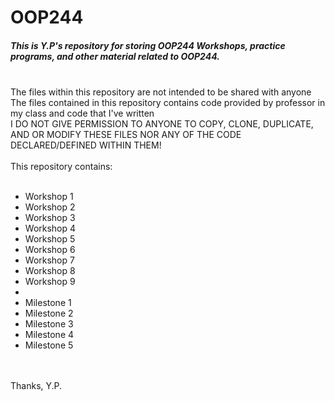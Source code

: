 # OOP244

<html>
    <head>
        <h5> 
            This is Y.P's repository for storing OOP244 Workshops, practice programs, and other material related to OOP244. 
        </h5>
    </head>
    </br>
    <body>
        <p1> The files within this repository are not intended to be shared with anyone </p1>
        </br>
        <p1> The files contained in this repository contains code provided by professor in my class and code that I've written </p1>
        </br>
        <p1> I DO NOT GIVE PERMISSION TO ANYONE TO COPY, CLONE, DUPLICATE, AND OR MODIFY THESE FILES NOR ANY OF THE CODE DECLARED/DEFINED WITHIN THEM! </p1>
        </br>
        </br>
        <p2> This repository contains: </p2>
        </br></br>
        <ul>
            <li> Workshop 1 </li>
            <li> Workshop 2 </li>
            <li> Workshop 3 </li>
            <li> Workshop 4 </li>
            <li> Workshop 5 </li>
            <li> Workshop 6 </li>
            <li> Workshop 7 </li>
            <li> Workshop 8 </li>
            <li> Workshop 9 </li>
            <li> </li>
            <li> Milestone 1 </li>    
            <li> Milestone 2 </li>  
            <li> Milestone 3 </li>  
            <li> Milestone 4 </li>  
            <li> Milestone 5 </li>  
        </ul>
        </br></br>
        <p2>Thanks, Y.P. </p2>
    </body>
</html>

